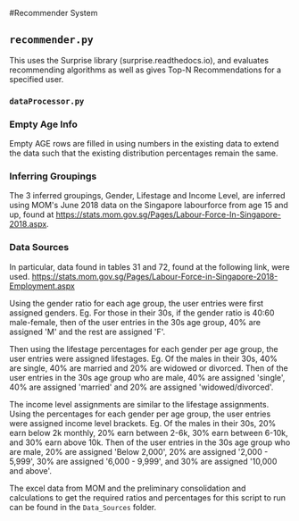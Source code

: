 #Recommender System

## `recommender.py`
This uses the Surprise library (surprise.readthedocs.io), and evaluates recommending algorithms as well as gives Top-N Recommendations for a specified user.

### `dataProcessor.py`

### Empty Age Info
Empty AGE rows are filled in using numbers in the existing data to extend the data such that the
existing distribution percentages remain the same.

### Inferring Groupings
The 3 inferred groupings, Gender, Lifestage and Income Level, are inferred using MOM's June 2018 data
on the Singapore labourforce from age 15 and up, found at
https://stats.mom.gov.sg/Pages/Labour-Force-In-Singapore-2018.aspx.

### Data Sources
In particular, data found in tables 31 and 72, found at the following link, were used.
https://stats.mom.gov.sg/Pages/Labour-Force-in-Singapore-2018-Employment.aspx

Using the gender ratio for each age group, the user entries were first assigned genders.
Eg. For those in their 30s, if the gender ratio is 40:60 male-female, then of the user entries in the 30s age group,
40% are assigned 'M' and the rest are assigned 'F'.

Then using the lifestage percentages for each gender per age group, the user entries were assigned lifestages.
Eg. Of the males in their 30s, 40% are single, 40% are married and 20% are widowed or divorced.
Then of the user entries in the 30s age group who are male, 40% are assigned 'single', 40% are assigned 'married' and
20% are assigned 'widowed/divorced'.

The income level assignments are similar to the lifestage assignments.
Using the percentages for each gender per age group, the user entries were assigned income level brackets.
Eg. Of the males in their 30s, 20% earn below 2k monthly, 20% earn between 2-6k, 30% earn between 6-10k,
and 30% earn above 10k.
Then of the user entries in the 30s age group who are male, 20% are assigned 'Below 2,000',
20% are assigned '2,000 - 5,999', 30% are assigned '6,000 - 9,999', and 30% are assigned '10,000 and above'.

The excel data from MOM and the preliminary consolidation and calculations to get the required ratios and percentages
for this script to run can be found in the `Data_Sources` folder.

